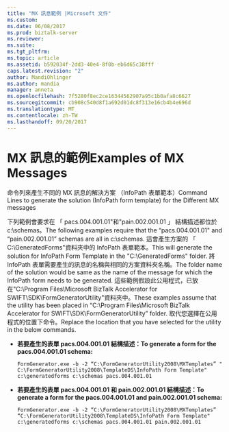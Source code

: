 ```yaml
---
title: "MX 訊息範例 |Microsoft 文件"
ms.custom: 
ms.date: 06/08/2017
ms.prod: biztalk-server
ms.reviewer: 
ms.suite: 
ms.tgt_pltfrm: 
ms.topic: article
ms.assetid: b592034f-2dd3-40e4-8f0b-eb6d65c38fff
caps.latest.revision: "2"
author: MandiOhlinger
ms.author: mandia
manager: anneta
ms.openlocfilehash: 7f5280f8ec2ce16344562907a95c1b0afa8c6627
ms.sourcegitcommit: cb908c540d8f1a692d01dc8f313e16cb4b4e696d
ms.translationtype: MT
ms.contentlocale: zh-TW
ms.lasthandoff: 09/20/2017
---
```

# <a name="examples-of-mx-messages"></a><span data-ttu-id="a3bb5-102">MX 訊息的範例</span><span class="sxs-lookup"><span data-stu-id="a3bb5-102">Examples of MX Messages</span></span>
<span data-ttu-id="a3bb5-103">命令列來產生不同的 MX 訊息的解決方案 （InfoPath 表單範本）</span><span class="sxs-lookup"><span data-stu-id="a3bb5-103">Command Lines to generate the solution (InfoPath form template) for the Different MX messages</span></span>  
  
 <span data-ttu-id="a3bb5-104">下列範例會要求在 「 pacs.004.001.01"和"pain.002.001.01 」 結構描述都位於 c:\schemas。</span><span class="sxs-lookup"><span data-stu-id="a3bb5-104">The following examples require that the “pacs.004.001.01" and “pain.002.001.01” schemas are all in c:\schemas.</span></span> <span data-ttu-id="a3bb5-105">這會產生方案的 「 C:\GeneratedForms"資料夾中的 InfoPath 表單範本。</span><span class="sxs-lookup"><span data-stu-id="a3bb5-105">This will generate the solution for InfoPath Form Template in the "C:\GeneratedForms" folder.</span></span> <span data-ttu-id="a3bb5-106">將 InfoPath 表單需要產生的訊息的名稱與相同的方案資料夾名稱。</span><span class="sxs-lookup"><span data-stu-id="a3bb5-106">The folder name of the solution would be same as the name of the message for which the InfoPath form needs to be generated.</span></span> <span data-ttu-id="a3bb5-107">這些範例假設此公用程式，已放在"C:\Program Files\Microsoft BizTalk Accelerator for SWIFT\SDK\FormGeneratorUtility"資料夾中。</span><span class="sxs-lookup"><span data-stu-id="a3bb5-107">These examples assume that the utility has been placed in “C:\Program Files\Microsoft BizTalk Accelerator for SWIFT\SDK\FormGeneratorUtility” folder.</span></span> <span data-ttu-id="a3bb5-108">取代您選擇在公用程式的位置下命令。</span><span class="sxs-lookup"><span data-stu-id="a3bb5-108">Replace the location that you have selected for the utility in the below commands.</span></span>  
  
-   <span data-ttu-id="a3bb5-109">**若要產生的表單 pacs.004.001.01 結構描述：**</span><span class="sxs-lookup"><span data-stu-id="a3bb5-109">**To generate a form for the pacs.004.001.01 schema:**</span></span>  
  
     `FormGenerator.exe -b -2 “C:\FormGeneratorUtility2008\MXTemplates” " C:\FormGeneratorUtility2008\TemplateDS\InfoPath Form Template" c:\generatedforms c:\schemas pacs.004.001.01`  
  
-   <span data-ttu-id="a3bb5-110">**若要產生的表單 pacs.004.001.01 和 pain.002.001.01 結構描述：**</span><span class="sxs-lookup"><span data-stu-id="a3bb5-110">**To generate a form for the pacs.004.001.01 and pain.002.001.01 schema:**</span></span>  
  
     `FormGenerator.exe -b -2 “C:\FormGeneratorUtility2008\MXTemplates” “C:\FormGeneratorUtility2008\TemplateDS\InfoPath Form Template" c:\generatedforms c:\schemas pacs.004.001.01 pain.002.001.01`